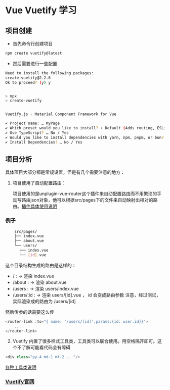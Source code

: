 # Vue Vuetify 学习 

## 项目创建

* 首先命令行创建项目

```sh
npm create vuetify@latest
```

* 然后需要进行一些配置

```sh
Need to install the following packages:
create-vuetify@2.2.6
Ok to proceed? (y) y


> npx
> create-vuetify


Vuetify.js - Material Component Framework for Vue

✔ Project name: … MyPage
✔ Which preset would you like to install? › Default (Adds routing, ESLint & SASS variables)
✔ Use TypeScript? … No / Yes
✔ Would you like to install dependencies with yarn, npm, pnpm, or bun? › npm
✔ Install Dependencies? … No / Yes
```

## 项目分析
具体项目大部分都是常规设置，但是有几个需要注意的地方：

1. 项目使用了自动配置路由：
	
	项目使用的是unplugin-vue-router这个插件来自动配置路由而不用繁琐的手动写路由json对象，他可以根据src/pages下的文件来自动映射出相对的路由。[插件具体使用说明](https://uvr.esm.is/introduction)

### 例子
	
```sh
	src/pages/
	├── index.vue
	├── about.vue
	└── users/
      ├── index.vue
  	  └── [id].vue
```
	
这个目录结构生成的路由是这样的：

* / : -> 渲染 index.vue
* /about : -> 渲染 about.vue
* /users : -> 渲染 users/index.vue
* /users/:id : -> 渲染 users/[id].vue ， id 会变成路由参数 注意，经过测试，实际渲染成的路由为 /users/[id]
	
然后传参的话需要这么传
	
```ts
<router-link :to="{ name: '/users/[id]',params:{id: user.id}}">
  	...
</router-link>
```

	
2. Vuetify 内置了很多样式工具类，工具类可以联合使用。用空格隔开即可。这个不了解可能看代码会有障碍

```ts
<div class="py-4 md-1 mt-2 ..."/>
```

[各种工具类说明](https://vuetifyjs.com/zh-Hans/styles/borders/#section-4f7f7528)

### [Vuetify官网](https://vuetifyjs.com/zh-Hans/)
